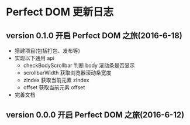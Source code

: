 # Perfect DOM 更新日志

## version 0.1.0  开启 Perfect DOM 之旅(2016-6-18)

* 搭建项目(包括打包、发布等)
* 实现以下通用 api
  * checkBodyScrollbar  判断 body 滚动条是否显示
  * scrollbarWidth 获取浏览器滚动条宽度
  * zIndex  获取当前元素 zIndex
  * offset  获取当前元素 offset
* 完善文档

## version 0.0.0  开启 Perfect DOM 之旅(2016-6-12)


